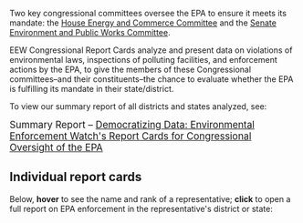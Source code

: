 <!--This snippet goes above the main content in `reports-content.md` in this folder-->

Two key congressional committees oversee the EPA to ensure it meets its mandate: the <a href="https://energycommerce.house.gov/" target=_blank rel=noopener >House Energy and Commerce Committee</a> and the <a href="https://www.epw.senate.gov/public/" target=_blank rel=noopener >Senate Environment and Public Works Committee</a>.

EEW Congressional Report Cards analyze and present data on violations of environmental laws, inspections of polluting facilities, and enforcement actions by the EPA, to give the members of these Congressional committees–and their constituents–the chance to evaluate whether the EPA is fulfilling its mandate in their state/district.

To view our summary report of all districts and states analyzed, see:

<big>Summary Report – <a href="https://envirodatagov.org/wp-content/uploads/2020/10/Democratizing-Data-Summary-Report.pdf">Democratizing Data: Environmental Enforcement Watch's Report Cards for Congressional Oversight of the EPA</a></big>

## Individual report cards

Below, **hover** to see the name and rank of a representative; **click** to open a full report on EPA enforcement in the representative's district or state:
